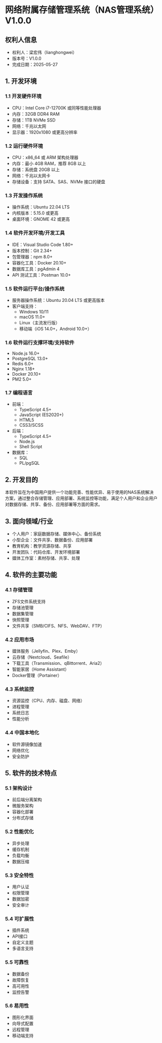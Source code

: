 # 网络附属存储管理系统（NAS管理系统）V1.0.0

## 权利人信息
- 权利人：梁宏伟（lianghongwei）
- 版本号：V1.0.0
- 完成日期：2025-05-27

## 1. 开发环境

### 1.1 开发硬件环境
- CPU：Intel Core i7-12700K 或同等性能处理器
- 内存：32GB DDR4 RAM
- 存储：1TB NVMe SSD
- 网络：千兆以太网
- 显示器：1920x1080 或更高分辨率

### 1.2 运行硬件环境
- CPU：x86_64 或 ARM 架构处理器
- 内存：最小 4GB RAM，推荐 8GB 以上
- 存储：系统盘 20GB 以上
- 网络：千兆以太网卡
- 存储设备：支持 SATA、SAS、NVMe 接口的硬盘

### 1.3 开发操作系统
- 操作系统：Ubuntu 22.04 LTS
- 内核版本：5.15.0 或更高
- 桌面环境：GNOME 42 或更高

### 1.4 软件开发环境/开发工具
- IDE：Visual Studio Code 1.80+
- 版本控制：Git 2.34+
- 包管理器：npm 8.0+
- 容器化工具：Docker 20.10+
- 数据库工具：pgAdmin 4
- API 测试工具：Postman 10.0+

### 1.5 软件运行平台/操作系统
- 服务器操作系统：Ubuntu 20.04 LTS 或更高版本
- 客户端支持：
  - Windows 10/11
  - macOS 11.0+
  - Linux（主流发行版）
  - 移动端（iOS 14.0+，Android 10.0+）

### 1.6 软件运行支撑环境/支持软件
- Node.js 16.0+
- PostgreSQL 13.0+
- Redis 6.0+
- Nginx 1.18+
- Docker 20.10+
- PM2 5.0+

### 1.7 编程语言
- 前端：
  - TypeScript 4.5+
  - JavaScript (ES2020+)
  - HTML5
  - CSS3/SCSS
- 后端：
  - TypeScript 4.5+
  - Node.js
  - Shell Script
- 数据库：
  - SQL
  - PL/pgSQL

## 2. 开发目的

本软件旨在为中国用户提供一个功能完善、性能优异、易于使用的NAS系统解决方案，通过整合存储管理、应用部署、系统监控等功能，满足个人用户和企业用户对数据存储、共享、备份、应用部署等方面的需求。

## 3. 面向领域/行业

- 个人用户：家庭数据存储、媒体中心、备份系统
- 小型企业：文件共享、数据备份、应用部署
- 教育机构：教学资源存储、共享
- 开发团队：代码仓库、开发环境部署
- 媒体工作室：素材存储、共享、处理

## 4. 软件的主要功能

### 4.1 存储管理
- ZFS文件系统支持
- 存储池管理
- 数据集管理
- 快照管理
- 文件共享（SMB/CIFS、NFS、WebDAV、FTP）

### 4.2 应用市场
- 媒体服务（Jellyfin、Plex、Emby）
- 云存储（Nextcloud、Seafile）
- 下载工具（Transmission、qBittorrent、Aria2）
- 智能家居（Home Assistant）
- Docker管理（Portainer）

### 4.3 系统监控
- 资源监控（CPU、内存、磁盘、网络）
- 进程管理
- 系统日志
- 性能分析

### 4.4 中国本地化
- 软件源镜像加速
- 网络优化
- 安全防护

## 5. 软件的技术特点

### 5.1 架构设计
- 前后端分离架构
- 微服务架构
- 容器化部署
- 分布式存储

### 5.2 性能优化
- 异步处理
- 缓存机制
- 负载均衡
- 数据压缩

### 5.3 安全特性
- 用户认证
- 权限管理
- 数据加密
- 安全审计

### 5.4 可扩展性
- 插件系统
- API接口
- 自定义主题
- 多语言支持

### 5.5 可靠性
- 数据备份
- 故障恢复
- 高可用性
- 监控告警

### 5.6 易用性
- 图形化界面
- 向导式配置
- 远程管理
- 移动端支持 